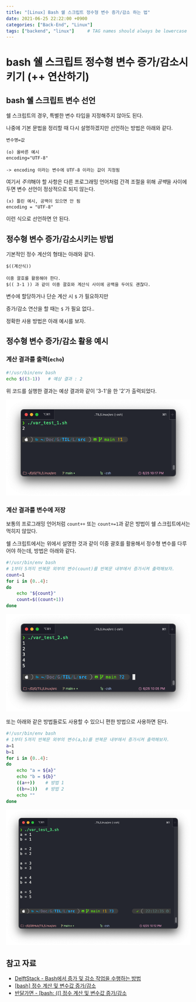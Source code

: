 ```yaml
---
title: "[Linux] Bash 쉘 스크립트 정수형 변수 증가/감소 하는 법"
date: 2021-06-25 22:22:00 +0900
categories: ["Back-End", "Linux"]
tags: ["backend", "linux"]     # TAG names should always be lowercase
---
```


# bash 쉘 스크립트 정수형 변수 증가/감소시키기 (++ 연산하기)

## bash 쉘 스크립트 변수 선언
쉘 스크립트의 경우, 특별한 변수 타입을 지정해주지 않아도 된다.

나중에 기본 문법을 정리할 때 다시 설명하겠지만 선언하는 방법은 아래와 같다.

    변수명=값

    (o) 올바른 예시
    encoding="UTF-8"
    
    -> encoding 이라는 변수에 UTF-8 이라는 값이 지정됨     

여기서 *주의*해야 할 사항은 다른 프로그래밍 언어처럼 간격 조절을 위해 *공백*을 사이에 두면 변수 선언이 정상적으로 되지 않는다.

    (x) 틀린 예시, 공백이 있으면 안 됨
    encoding = "UTF-8"

이런 식으로 선언하면 안 된다.

## 정수형 변수 **증가/감소**시키는 방법

기본적인 정수 계산의 형태는 아래와 같다.

    $((계산식))

    이중 괄호를 활용해야 한다.
    $(( 3-1 )) 과 같이 이중 괄호와 계산식 사이에 공백을 두어도 괜찮다.

변수에 할당하거나 단순 계산 시 `$` 가 필요하지만

증가/감소 연산을 할 때는 `$` 가 필요 없다..

정확한 사용 방법은 아래 예시를 보자.
    
## 정수형 변수 증가/감소 활용 예시

### 계산 결과를 출력(`echo`)

```bash
#!/usr/bin/env bash
echo $((3-1))   # 예상 결과 : 2
```

위 코드를 실행한 결과는 예상 결과와 같이 '3-1'을 한 '2'가 출력되었다.

![결과 확인](https://raw.githubusercontent.com/lyw1217/TIL/main/Linux/images/bash_integer_1.png)

### 계산 결과를 변수에 저장

보통의 프로그래밍 언어처럼 `count++` 또는 `count+=1`과 같은 방법이 쉘 스크립트에서는 먹히지 않았다.

쉘 스크립트에서는 위에서 설명한 것과 같이 이중 괄호를 활용해서 정수형 변수를 다루어야 하는데, 방법은 아래와 같다.

```bash
#!/usr/bin/env bash
# 1부터 5까지 반복문 외부의 변수(count)를 반복문 내부에서 증가시켜 출력해보자.
count=1
for i in {0..4}:
do
    echo "${count}"
    count=$((count+1))
done
```

![결과 확인](https://raw.githubusercontent.com/lyw1217/TIL/main/Linux/images/bash_integer_2.png)

또는 아래와 같은 방법들로도 사용할 수 있으니 편한 방법으로 사용하면 된다.

```bash
#!/usr/bin/env bash
# 1부터 5까지 반복문 외부의 변수(a,b)를 반복문 내부에서 증가시켜 출력해보자.
a=1
b=1
for i in {0..4}:
do
    echo "a = ${a}"
    echo "b = ${b}"
    ((a++))    # 방법 1
    ((b+=1))   # 방법 2
    echo ""
done
```

![결과 확인](https://raw.githubusercontent.com/lyw1217/TIL/main/Linux/images/bash_integer_3.png)


## 참고 자료
- [DelftStack - Bash에서 증가 및 감소 작업을 수행하는 방법](https://www.delftstack.com/ko/howto/linux/how-to-perform-increment-and-decrement-operation-in-bash/)
- [\[bash\] 정수 계산 및 변수값 증가\/감소](https://sojinhwan0207.tistory.com/64?category=957226)
- [반달가면 - \[bash: ((\] 정수 계산 및 변수값 증가\/감소](http://xbahndal.egloos.com/580762)